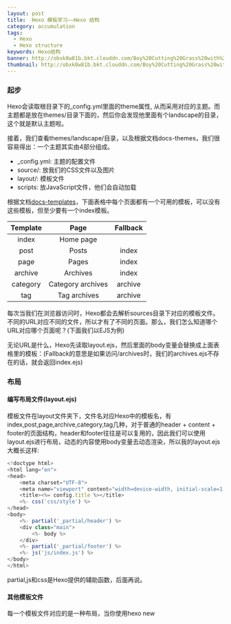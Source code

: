 ```yaml
---
layout: post
title:  Hexo 模板学习——Hexo 结构
category: accumulation
tags:
  - Hexo
  - Hexo structure
keywords: Hexo结构
banner: http://obxk8w81b.bkt.clouddn.com/Boy%20Cutting%20Grass%20with%20a%20Sickle.jpg
thumbnail: http://obxk8w81b.bkt.clouddn.com/Boy%20Cutting%20Grass%20with%20a%20Sickle.jpg
---
```


### 起步
Hexo会读取根目录下的_config.yml里面的theme属性, 从而采用对应的主题。而主题都是放在themes/目录下面的，然后你会发现他里面有个landscape的目录，这个就是默认主题啦。

接着，我们查看themes/landscape/目录，以及根据文档docs-themes，我们很容易得出：一个主题其实由4部分组成。

- _config.yml: 主题的配置文件
- source/: 放我们的CSS文件以及图片
- layout/: 模板文件
- scripts: 放JavaScript文件，他们会自动加载

根据文档[docs-templates](https://hexo.io/docs/templates.html)，下面表格中每个页面都有一个可用的模板，可以没有这些模板，但至少要有一个index模板。

<!--more-->

|Template|Page|	Fallback|
|:--------:|:-------:|:--------:|
|index	|Home page | |
|post	|Posts	|index|
|page|	Pages |index|
|archive	|Archives|	index|
|category	|Category archives	|archive|
|tag	|Tag archives|	archive|



每次当我们在浏览器访问时，Hexo都会去解析sources目录下对应的模板文件。不同的URL对应不同的文件，所以才有了不同的页面。那么，我们怎么知道哪个URL对应哪个页面呢？(下面我们以EJS为例)

无论URL是什么，Hexo先读取layout.ejs，然后里面的body变量会替换成上面表格里的模板：(Fallback的意思是如果访问/archives时，我们的archives.ejs不存在的话，就会返回index.ejs)


### 布局
#### 编写布局文件(layout.ejs)

模板文件在layout文件夹下，文件名对应Hexo中的模板名，有index,post,page,archive,category,tag几种，对于普通的header + content + footer的页面结构，header和footer往往是可以复用的，因此我们可以使用layout.ejs进行布局，动态的内容使用body变量去动态渲染，所以我的layout.ejs大概长这样:

~~~ JavaScript
<!doctype html>
<html lang="en">
<head>
    <meta charset="UTF-8">
    <meta name="viewport" content="width=device-width, initial-scale=1.0, user-scalable=no"/>
    <title><%= config.title %></title>
    <%- css('css/style') %>
</head>
<body>
    <%- partial('_partial/header') %>
    <div class="main">
        <%- body %>
    </div>
    <%- partial('_partial/footer') %>
    <%- js('js/index.js') %>
</body>
</html>
~~~

partial,js和css是Hexo提供的辅助函数，后面再说。

#### 其他模板文件

每一个模板文件对应的是一种布局，当你使用hexo new <title>的时候，其实忽略了一个参数，完整的命令是hexo new [layout] <title>，这个layout就决定了文章使用何种方式布局，比如创建一个自己简介的About页面，hexo new page "about"其实就是使用了page布局。每种布局对应到我们的模板文件上就是index.ejs(首页),post.ejs(文章),archive.ejs(归档),tag.ejs(标签归档),page.ejs(分页)。

##### index.ejs

首页一般是一些博文的摘要和一个分页器，通过Hexo的page变量拿到页面的数据渲染即可，这里我们不直接在index.ejs中写HTML结构，新建一个_partial/article.ejs，将文章数据传给子模板渲染，然后再额外传入一个参数{index: true}，对后面的post.ejs和page.ejs加以区分，让子模板能正确渲染。最后，index.ejs大致是这样的:

~~~ JavaScript
//index.ejs
<% page.posts.each(function(post, index){ %>
    <%- partial('_partial/article', {index: true, post: post}) %>
<% }) %>
<div class="pagination">
    <%- paginator({ total: Math.ceil(site.posts.length / config.per_page)}) %>
</div>
~~~
##### post.ejs

文章模板和首页差不多，只是对应的是一篇具体的文章，所以就把文章传入，再额外传入{index: false}告诉子模板不要按首页的方式去渲染就好了。就一行代码(因为都在子模板里 XD

~~~ JavaScript
//post.ejs
<%- partial('_partial/article', {index: false, post: page}) %>
~~~
##### page.ejs

我个人对Page模板其实是有点懵逼的，在我自己的实践中是添加about(hexo new page "about")页面后，访问/about会走分页布局，实际上这个页面对应的内容是/source/about里的index.md，也相当于对文章的渲染，因此我把Page模板也写成了和文章模板一样:

~~~ JavaScript
//page.ejs
<%- partial('_partial/article', {index: false, post: page}) %>
_partial/article.ejs
~~~
前面一共有三处共用了article模板，另外page和post的一样的，所以实际上只有两种情况:主页(index: true)和非主页(index: false)。对应的_partial/article.ejs里只要判断这个值就可以正确渲染了，基本结构如下：

~~~ JavaScript
//_partial/article.ejs
<% if(index){ %>
    //index logic...
<% }else{ %>
    //post or page logic...
<% } %>
~~~

##### tag.ejs

标签归档页内容很少，直接用Hexo的辅助函数list_tags生成一个标签的列表就ok了:

~~~ JavaScript
//tag.ejs
<%- list_tags() %>
~~~
归档页模板和首页差不多，归档页只需要展示文章标题和最后的分页器就好:

~~~ JavaScript
//archive.ejs
<div class="archive">
  <% var lastyear; %>
  <% page.posts.each(function(post){ %>
    <% var year = post.date.year() %>
    <% if(lastyear !== year){ %>
      <h4 class="year"><%= year %></h4>
      <% lastyear = year %>
    <% } %>
    <div class="archive_item">
      <a class="title" href="<%- url_for(post.path) %>"><%= post.title %></a>
      <span class="date"><%= post.date.format('YYYY-MM-DD') %></span>
    </div>
  <% }) %>
  <div class="pagination">
    <%- paginator({ total: Math.ceil(site.posts.length / config.per_page)}) %>
  </div>
</div>
~~~
至此，模板文件就写好了，对于category模板就放弃了，感觉比较鸡肋。。。

### 变量
其实在模板文件中我们已经看到了page.post,site.posts.length,config.per_page等等，页面的内容就是根据这些变量获取的，由Hexo提供，拿来直接用，Hexo提供了很多变量，但不是都很常用，一般就用到以下变量:

- site: 对应整个网站的变量，一般会用到site.posts.length制作分页器

- page: 对应当前页面的信息，例如我在index.ejs中使用page.posts获取了当前页面的所有文章而不是使用site.posts。

- config: 博客的配置信息，博客根目录下的_config.yml。

- theme: 主题的配置信息，对于主题根目录下的_config.yml。

#### 辅助函数(Helper)
制作一个分页器，我们需要知道文章的总数和每页展示的文章数，然后通过循环生成每个link标签，还要根据当前页面判断link标签的active状态，但是在Hexo中这些都不用我们自己来做了!Hexo提供了**paginator**这一辅助函数帮助我们生成分页器，只需要将文章总数site.posts.length和每页文章数config.per_page传入就可以生成了。

##### 其他的Helper:

- **list_tags([options])**: 快速生成标签列表

- **js(path/to/js), css(path/to/css)** 用来载入静态资源，path可以是字符串或数组(载入多个资源)，默认会去source文件夹下去找。

- **partial(path/to/partial)** 引用字模板，默认会去layout文件夹下找。

### 样式
知道了Hexo的渲染方式，我们就可以使用HTML标签+CSS样式个性化我们的主题了，推荐大家使用CSS预处理语言的一种来写样式，这样就可以通过预处理语言自身的特点让样式更灵活。

### 其他
#### 添加对多说和Disqus的支持

评论是很常用的功能，不如就直接在我们的主题里支持了，然后通过配置变量决定是否开启，评论区跟在文章内容下面，对于这种三方的代码块，最好也以partial的方式提取出来，方便移除或是替换。

~~~ JavaScript
//_partial/article.ejs
<section class='post-content'>
    <%- post.content %>
</section>
//评论部分，post.comments判断是否开启评论，config.duoshuo_shortname
和config.disqus_shortname来判断启用那种评论插件，这里优先判断了多说
<% if(post.comments){ %>
    <section id="comments">
    <% if (config.duoshuo_shortname){ %>
            <%- partial('_partial/duoshuo') %>
        <% }else if(config.disqus_shortname){ %>
            <%- partial('_partial/disqus') %>
        <% } %>
    </section>
<% } %>
~~~
再将多说和Disqus提供的js脚本代码放在**_partial/duoshuo.ejs和_partial/disqus.ejs**下就ok了~

#### 使用highlight.js提供代码高亮

highlight.js提供了多种语言的支持和多种皮肤，用法也很简单，载入文件后调用初始化方法，一切都帮你搞定，对于使用那种皮肤，喜好因人而异，我们干脆在主题的配置文件中做成配置项让用户自己选择:

~~~ JavaScript
//showonne/_config.yml

...other configs

# highlight.js
highlight_theme: zenburn
~~~
对应的layout.ejs中:

~~~ JavaScript
<link rel="stylesheet" href="//cdnjs.cloudflare.com/ajax/libs/highlight.js/9.4.0/styles/<%= theme.highlight_theme %>.min.css">
~~~
样式文件通过CDN引入，因为不同皮肤对应不同的文件名，所以十分灵活。

### 最后
当初是对应着landscape照葫芦画瓢写的，最近回头来发现一些不合理的地方，所以就又改了改，也对应着写了这么一篇总结，接下来准备再把样式划分一下，对于颜色这类样式通过变量的方式提取出来，也变得可配置，能让主题更灵活一些。

### 参考资源

